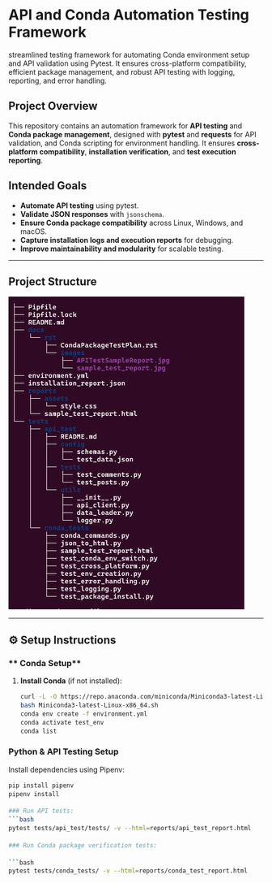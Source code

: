 # API and Conda Automation Testing Framework
streamlined testing framework for automating Conda environment setup and API validation using Pytest. It ensures cross-platform compatibility, efficient package management, and robust API testing with logging, reporting, and error handling.

## Project Overview
This repository contains an automation framework for **API testing** and **Conda package management**, designed with **pytest** and **requests** for API validation, and Conda scripting for environment handling. It ensures **cross-platform compatibility**, **installation verification**, and **test execution reporting**.

## Intended Goals
- **Automate API testing** using pytest.
- **Validate JSON responses** with `jsonschema`.
- **Ensure Conda package compatibility** across Linux, Windows, and macOS.
- **Capture installation logs and execution reports** for debugging.
- **Improve maintainability and modularity** for scalable testing.

---

## Project Structure

![Dirstructure](docs/rst/images/dirstruc.png)

---

## ⚙️ Setup Instructions

### ** Conda Setup**
1. **Install Conda** (if not installed):
   ```bash
   curl -L -O https://repo.anaconda.com/miniconda/Miniconda3-latest-Linux-x86_64.sh
   bash Miniconda3-latest-Linux-x86_64.sh
   conda env create -f environment.yml
   conda activate test_env
   conda list

### Python & API Testing Setup
Install dependencies using Pipenv:

   ```bash
   pip install pipenv
   pipenv install

### Run API tests:
   ```bash
   pytest tests/api_test/tests/ -v --html=reports/api_test_report.html

### Run Conda package verification tests:

   ```bash
   pytest tests/conda_tests/ -v --html=reports/conda_test_report.html

